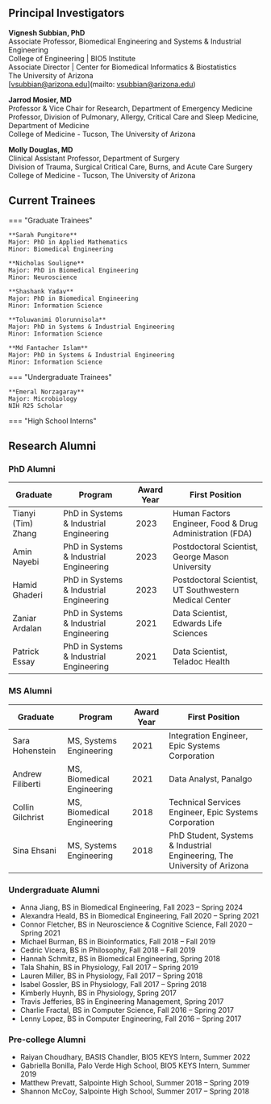 ## Principal Investigators

**Vignesh Subbian, PhD**    
Associate Professor, Biomedical Engineering and Systems & Industrial Engineering  
College of Engineering | BIO5 Institute  
Associate Director | Center for Biomedical Informatics & Biostatistics  
The University of Arizona  
[vsubbian@arizona.edu](mailto: vsubbian@arizona.edu)

**Jarrod Mosier, MD**  
Professor & Vice Chair for Research, Department of Emergency Medicine  
Professor, Division of Pulmonary, Allergy, Critical Care and Sleep Medicine, Department of Medicine  
College of Medicine - Tucson, The University of Arizona

**Molly Douglas, MD**  
Clinical Assistant Professor, Department of Surgery  
Division of Trauma, Surgical Critical Care, Burns, and Acute Care Surgery  
College of Medicine - Tucson, The University of Arizona  

## Current Trainees

=== "Graduate Trainees"

    **Sarah Pungitore**     
    Major: PhD in Applied Mathematics   
    Minor: Biomedical Engineering

    **Nicholas Souligne**  
    Major: PhD in Biomedical Engineering  
    Minor: Neuroscience  

    **Shashank Yadav**  
    Major: PhD in Biomedical Engineering  
    Minor: Information Science

    **Toluwanimi Olorunnisola**  
    Major: PhD in Systems & Industrial Engineering  
    Minor: Information Science  

    **Md Fantacher Islam**  
    Major: PhD in Systems & Industrial Engineering  
    Minor: Information Science  

=== "Undergraduate Trainees"

    **Emeral Norzagaray**    
    Major: Microbiology  
    NIH R25 Scholar  

=== "High School Interns"

## Research Alumni

### PhD Alumni

| Graduate             | Program                              |Award Year| First Position |
| ------------------- | --------------------------------------|-----|----------------|
| Tianyi (Tim) Zhang | PhD in Systems & Industrial Engineering| 2023 | Human Factors Engineer, Food & Drug Administration (FDA) |
| Amin Nayebi        | PhD in Systems & Industrial Engineering| 2023 | Postdoctoral Scientist, George Mason University |
| Hamid Ghaderi      | PhD in Systems & Industrial Engineering| 2023 | Postdoctoral Scientist, UT Southwestern Medical Center |
| Zaniar Ardalan     | PhD in Systems & Industrial Engineering| 2021 | Data Scientist, Edwards Life Sciences |
| Patrick Essay      | PhD in Systems & Industrial Engineering| 2021 | Data Scientist, Teladoc Health |

### MS Alumni

| Graduate         | Program                   |Award Year| First Position |
| ---------------- | ------------------------- |----- |----------------|
| Sara Hohenstein  | MS, Systems Engineering   | 2021 | Integration Engineer, Epic Systems Corporation |
| Andrew Filiberti | MS, Biomedical Engineering| 2021 | Data Analyst, Panalgo |
| Collin Gilchrist | MS, Biomedical Engineering| 2018 | Technical Services Engineer, Epic Systems Corporation |
| Sina Ehsani      | MS, Systems Engineering   | 2018 | PhD Student, Systems & Industrial Engineering, The University of Arizona |

### Undergraduate Alumni 

* Anna Jiang, BS in Biomedical Engineering, Fall 2023 – Spring 2024
* Alexandra Heald, BS in Biomedical Engineering, Fall 2020 – Spring 2021
* Connor Fletcher, BS in Neuroscience & Cognitive Science, Fall 2020 – Spring 2021
* Michael Burman, BS in Bioinformatics, Fall 2018 – Fall 2019
* Cedric Vicera, BS in Philosophy, Fall 2018 – Fall 2019
* Hannah Schmitz, BS in Biomedical Engineering, Spring 2018
* Tala Shahin, BS in Physiology, Fall 2017 – Spring 2019
* Lauren Miller, BS in Physiology, Fall 2017 – Spring 2018
* Isabel Gossler, BS in Physiology, Fall 2017 – Spring 2018
* Kimberly Huynh, BS in Physiology, Spring 2017
* Travis Jefferies, BS in Engineering Management, Spring 2017
* Charlie Fractal, BS in Computer Science, Fall 2016 – Spring 2017
* Lenny Lopez, BS in Computer Engineering, Fall 2016 – Spring 2017

### Pre-college Alumni 

* Raiyan Choudhary, BASIS Chandler, BIO5 KEYS Intern, Summer 2022
* Gabriella Bonilla, Palo Verde High School, BIO5 KEYS Intern, Summer 2019
* Matthew Prevatt, Salpointe High School, Summer 2018 – Spring 2019
* Shannon McCoy, Salpointe High School, Summer 2017 – Spring 2018
